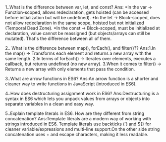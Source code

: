 1..What is the difference between var, let, and const?
Ans: *In the var → Function-scoped, allows redeclaration, gets hoisted (can be accessed before initialization but will be undefined).
*In the let → Block-scoped, does not allow redeclaration in the same scope, hoisted but not initialized (Temporal Dead Zone).
*In the const → Block-scoped, must be initialized at declaration, value cannot be reassigned (but objects/arrays can still be mutated).
That's the difference between all of them.


2.. What is the difference between map(), forEach(), and filter()??
Ans:1.In the map() → Transforms each element and returns a new array with the same length.
	2.In terms of forEach() → Iterates over elements, executes a callback, but returns undefined (no new array).
	3.When it comes to filter() → Returns a new array with only elements that pass the condition.

3..What are arrow functions in ES6?
Ans:An arrow function is a shorter and cleaner way to write functions in JavaScript (introduced in ES6).

4..How does destructuring assignment work in ES6?
Ans:Destructuring is a syntax in ES6 which lets you unpack values from arrays or objects into separate variables in a clean and easy way.

5..Explain template literals in ES6. How are they different from string concatenation?
Ans:Template literals are a modern way of working with strings introduced in ES6.
Template literals use backticks (`) and ${} for cleaner variable/expressions and multi-line support.On the other side string concatenation uses + and escape characters, making it less readable.
